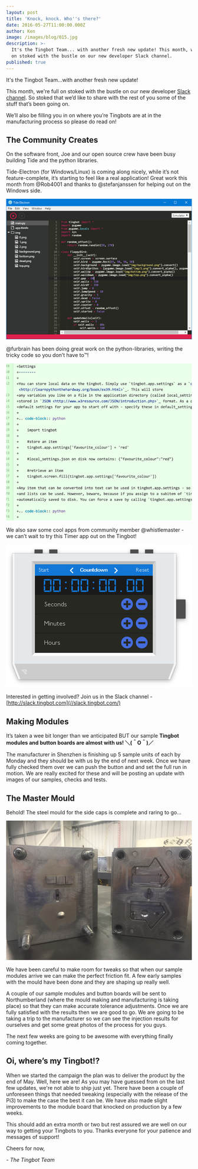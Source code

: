 ```yaml
---
layout: post
title: 'Knock, knock. Who''s there?'
date: 2016-05-27T11:00:00.000Z
author: Ken
image: /images/blog/015.jpg
description: >-
  It's the Tingbot Team... with another fresh new update! This month, we're full
  on stoked with the bustle on our new developer Slack channel.
published: true
---
```


It's the Tingbot Team...with another fresh new update!

This month, we're full on stoked with the bustle on our new developer [Slack channel](//slack.tingbot.com/). So stoked that we’d like to share with the rest of you some of the stuff that’s been going on.

We’ll also be filling you in on where you’re Tingbots are at in the manufacturing process so please do read on!


## The Community Creates

On the software front, Joe and our open source crew have been busy building Tide and the python libraries.

Tide-Electron (for Windows/Linux) is coming along nicely, while it’s not feature-complete, it’s starting to feel like a real application! Great work this month from @Rob4001 and thanks to @stefanjanssen for helping out on the Windows side.

![](/images/blog/015-1.png)


@furbrain has been doing great work on the python-libraries, writing the tricky code so you don’t have to™!

![](/images/blog/015-2.png)


We also saw some cool apps from community member @whistlemaster - we can’t wait to try this Timer app out on the Tingbot!

![](/images/blog/015-3.png)


Interested in getting involved? Join us in the Slack channel - [http://slack.tingbot.com](//slack.tingbot.com/)


## Making Modules

It’s taken a wee bit longer than we anticipated BUT our sample **Tingbot modules and button boards are almost with us! ＼(＾O＾)／**

The manufacturer in Shenzhen is finishing up 5 sample units of each by Monday and they should be with us by the end of next week. Once we have fully checked them over we can push the button and and set the full run in motion. We are really excited for these and will be posting an update with images of our samples, checks and tests.


## The Master Mould

Behold! The steel mould for the side caps is complete and raring to go…

![](/images/blog/015-4.jpeg)


We have been careful to make room for tweaks so that when our sample modules arrive we can make the perfect friction fit. A few early samples with the mould have been done and they are shaping up really well.

A couple of our sample modules and button boards will be sent to Northumberland (where the mould making and manufacturing is taking place) so that they can make accurate tolerance adjustments. Once we are fully satisfied with the results then we are good to go. We are going to be taking a trip to the manufacturer so we can see the injection results for ourselves and get some great photos of the process for you guys.

The next few weeks are going to be awesome with everything finally coming together.


## Oi, where’s my Tingbot!?

When we started the campaign the plan was to deliver the product by the end of May. Well, here we are! As you may have guessed from on the last few updates, we're not able to ship just yet. There have been a couple of unforeseen things that needed tweaking (especially with the release of the Pi3) to make the case the best it can be. We have also made slight improvements to the module board that knocked on production by a few weeks.

This should add an extra month or two but rest assured we are well on our way to getting your Tingbots to you. Thanks everyone for your patience and messages of support!

Cheers for now,

*- The Tingbot Team*
